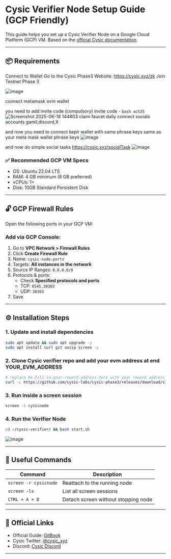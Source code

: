 
# Cysic Verifier Node Setup Guide (GCP Friendly)

This guide helps you set up a Cysic Verifier Node on a Google Cloud Platform (GCP) VM. Based on the [official Cysic documentation](https://timemeansalots-organization.gitbook.io/docs.cysic.xyz/tutorial-docs/how-to-run-a-verifier-node).

---

## 📦 Requirements

Connect to Wallet
Go to the Cysic Phase3 Website: https://cysic.xyz/zk
Join Testnet Phase 3

![image](https://github.com/user-attachments/assets/bc67d1bb-4ba5-4fdd-8dde-750397b102e9)

connect metamask evm wallet

you need to add invite code (compulsory)
invite code  - ```bash ac535```
![Screenshot 2025-06-18 144603](https://github.com/user-attachments/assets/8e4ecc8d-cdb5-4833-bec2-67a7f9d9bfb6)
claim faucet daily 
connect socials accounts gamil,discord,X

and now you need to connect keplr wallet with same phrase keys same as your meta mask wallet phrase keys 
![image](https://github.com/user-attachments/assets/b67a7da8-0276-44fc-a22f-d29f90ec2e04)

and now do simple social tasks https://cysic.xyz/socialTask
![image](https://github.com/user-attachments/assets/d32bd547-c3e1-4669-826f-12a626d48bbf)


### ✅ Recommended GCP VM Specs
- OS: Ubuntu 22.04 LTS
- RAM: 4 GB minimum (8 GB preferred)
- vCPUs: 1+
- Disk: 10GB Standard Persistent Disk

---

## 🔓 GCP Firewall Rules

Open the following ports in your GCP VM:

### Add via GCP Console:
1. Go to **VPC Network > Firewall Rules**
2. Click **Create Firewall Rule**
3. Name: `cysic-node-ports`
4. Targets: **All instances in the network**
5. Source IP Ranges: `0.0.0.0/0`
6. Protocols & ports:
   - Check **Specified protocols and ports**
   - TCP: `8545,30303`
   - UDP: `30303`
7. Save

---

## ⚙️ Installation Steps

### 1. Update and install dependencies
```bash
sudo apt update && sudo apt upgrade -y
sudo apt install curl git unzip screen -y
```

### 2. Clone Cysic verifier repo and add your evm address at end YOUR_EVM_ADDRESS
```bash
# replace 0x-Fill-in-your-reward-address-here with your reward address below
curl -L https://github.com/cysic-labs/cysic-phase3/releases/download/v1.0.0/setup_linux.sh > ~/setup_linux.sh && bash ~/setup_linux.sh YOUR_EVM_ADDRESS
```

### 3. Run inside a screen session
```bash
screen -S cysicnode
```

### 4. Run the Verifier Node
```bash
cd ~/cysic-verifier/ && bash start.sh
```
![image](https://github.com/user-attachments/assets/ffe5ef8f-4a5f-4036-9be1-5eb43333cb79)

---

## 🧠 Useful Commands

| Command | Description |
|--------|-------------|
| `screen -r cysicnode` | Reattach to the running node |
| `screen -ls` | List all screen sessions |
| `CTRL + A + D` | Detach screen without stopping node |

---

## 🔗 Official Links

- Official Guide: [GitBook](https://timemeansalots-organization.gitbook.io/docs.cysic.xyz/tutorial-docs/how-to-run-a-verifier-node)
- Cysic Twitter: [@cysic_xyz](https://twitter.com/cysic_xyz)
- Discord: [Cysic Discord](https://discord.gg/cysic)

---

